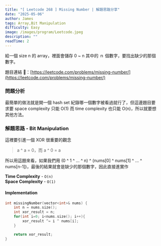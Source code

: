 ```yaml
---
title: "[ Leetcode 268 ] Missing Number | 解題思路分享"
date: "2025-05-06"
author: James
tags: Array,Bit Manipulation
difficulty: Easy
image: /images/program/Leetcode.jpeg
description: ""
readTime: 2
---
```


給一個 size n 的 array，裡面會儲存 0 ~ n 其中的 ｎ 個數字，要找出缺少的那個數字。

題目連結 🔗：[https://leetcode.com/problems/missing-number/](https://leetcode.com/problems/missing-number/)

### **問題分析**

最簡單的做法就是開一個 hash set 紀錄哪一個數字被看過就行了，但這邊題目要求要 space complexity 只能 O(1) 而 time complexity 也只能 O(n)，所以就要想其他方法。

### **解題思路 - Bit Manipulation**

這裡要引進一個 XOR 很重要的觀念

> a ^ a = 0，而 a ^ 0 = a

所以用這題來看，如果我們用 (0 ^ 1 ^ ... ^ n) ^ (nums[0] ^ nums[1] ^ ... ^ nums[n-1])，最後的結果就會是缺少的那個數字，因此直接進實作

**Time Complexity** - `O(n)`<br>
**Space Complexity** - `O(1)`

#### **Implementation**

```cpp
int missingNumber(vector<int>& nums) {
    int n = nums.size();
    int xor_result = n;
    for(int i=0; i<nums.size(); i++){
        xor_result ^= i ^ nums[i];
    }

    return xor_result;
}
```
